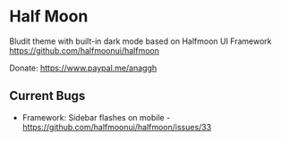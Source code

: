 # Half Moon
Bludit theme with built-in dark mode based on Halfmoon UI Framework https://github.com/halfmoonui/halfmoon

Donate: https://www.paypal.me/anaggh

## Current Bugs
* Framework: Sidebar flashes on mobile - https://github.com/halfmoonui/halfmoon/issues/33
